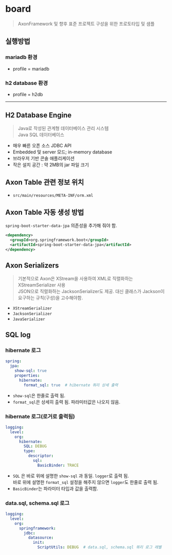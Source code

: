 # board
> AxonFramework 및 향후 표준 프로젝트 구성을 위한 프로토타입 및 샘플

## 실행방법
### mariadb 환경
- profile = mariadb

### h2 database 환경
- profile = h2db

---

## H2 Database Engine
> Java로 작성된 관계형 데이터베이스 관리 시스템  
> Java SQL 데이터베이스
- 매우 빠른 오픈 소스 JDBC API
- Embedded 및 server 모드; in-memory database
- 브라우저 기반 콘솔 애플리케이션
- 작은 설치 공간 : 약 2MB의 jar 파일 크기

## Axon Table 관련 정보 위치
- `src/main/resources/META-INF/orm.xml`


## Axon Table 자동 생성 방법

`spring-boot-starter-data-jpa` 의존성을 추가해 줘야 함. 

~~~xml
<dependency>
  <groupId>org.springframework.boot</groupId>
  <artifactId>spring-boot-starter-data-jpa</artifactId>
</dependency>
~~~


## Axon Serializers
> 기본적으로 Axon은 XStream을 사용하여 XML로 직렬화하는 XStreamSerializer 사용  
> JSON으로 직렬화하는 JacksonSerializer도 제공. 대신 클래스가 Jackson이 요구하는 규칙(구성)을 고수해야함.

- `XStreamSerializer`
- `JacksonSerializer`
- `JavaSerializer`


## SQL log

### hibernate 로그
~~~yaml
spring:
  jpa:
    show-sql: true
    properties:
      hibernate:
        format_sql: true  # hibernate 쿼리 상세 출력
~~~

- `show-sql`은 한줄로 출력 됨.
- `format_sql`은 상세히 출력 됨. 파라미터값은 나오지 않음.

### hibernate 로그(로거로 출력됨)
~~~yaml
logging:
  level:
    org:
      hibernate:
        SQL: DEBUG
        type:
          descriptor:
            sql:
              BasicBinder: TRACE
~~~
- `SQL` 은 바로 위에 설명한 `show-sql` 과 동일. `logger`로 출력 됨.  
  바로 위에 설명한 `format_sql` 설정을 해주지 않으면 `logger`도 한줄로 출력 됨.
- `BasicBinder`는 파라미터 타입과 값을 출력함. 



### data.sql, schema.sql 로그
~~~yaml
logging:
  level:
    org:
      springframework:
        jdbc:
          datasource:
            init:
              ScriptUtils: DEBUG  # data.sql, schema.sql 쿼리 로그 레벨
~~~